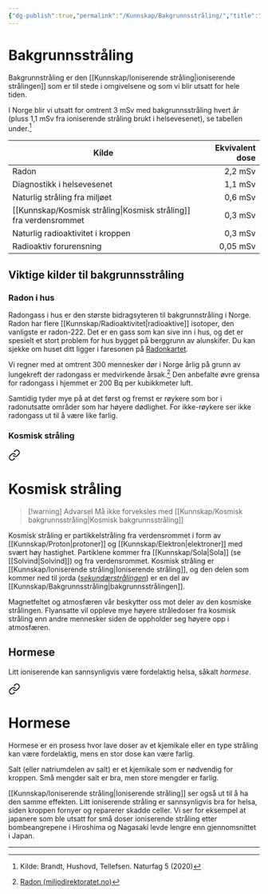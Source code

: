 ```yaml
---
{"dg-publish":true,"permalink":"/Kunnskap/Bakgrunnsstråling/","title":"Bakgrunnsstråling","tags":["naturfag","fysikk"]}
---
```



# Bakgrunnsstråling
Bakgrunnstråling er den [[Kunnskap/Ioniserende stråling\|ioniserende strålingen]] som er til stede i omgivelsene og som vi blir utsatt for hele tiden.

I Norge blir vi utsatt for omtrent 3 mSv med bakgrunnsstråling hvert år (pluss 1,1 mSv fra ioniserende stråling brukt i helsevesenet), se tabellen under.[^1]

| Kilde                                  | Ekvivalent dose |
| -------------------------------------- | ---------------:|
| Radon                                  |         2,2 mSv |
| Diagnostikk i helsevesenet             |         1,1 mSv |
| Naturlig stråling fra miljøet          |         0,6 mSv |
| [[Kunnskap/Kosmisk stråling\|Kosmisk stråling]] fra verdensrommet |         0,3 mSv |
| Naturlig radioaktivitet i kroppen      |         0,3 mSv |
| Radioaktiv forurensning                |        0,05 mSv |

<style> .container {font-family: sans-serif; text-align: center;} .button-wrapper button {z-index: 1;height: 40px; width: 100px; margin: 10px;padding: 5px;} .excalidraw .App-menu_top .buttonList { display: flex;} .excalidraw-wrapper { height: 800px; margin: 50px; position: relative;} :root[dir="ltr"] .excalidraw .layer-ui__wrapper .zen-mode-transition.App-menu_bottom--transition-left {transform: none;} </style><script src="https://unpkg.com/react@17/umd/react.production.min.js"></script><script src="https://unpkg.com/react-dom@17/umd/react-dom.production.min.js"></script><script type="text/javascript" src="https://unpkg.com/@excalidraw/excalidraw@0/dist/excalidraw.production.min.js"></script><div id="bakgrunnsstrålingexcalidraw.md1"></div><script>(function(){const InitialData={"type":"excalidraw","version":2,"source":"https://excalidraw.com","elements":[{"type":"rectangle","version":1,"versionNonce":0,"isDeleted":false,"id":"A36_IMyQWawsR10-HsVUn","fillStyle":"hachure","strokeWidth":1,"strokeStyle":"solid","roughness":1,"opacity":100,"angle":0,"x":-102.53228211591161,"y":-130.3521615819734,"strokeColor":"#000000","backgroundColor":"#7950f2","width":32,"height":256,"seed":837056657,"groupIds":["Vd2J7UOU0T50ZPncQFb45"],"roundness":null,"boundElements":[],"updated":1675176945077,"link":null,"locked":false},{"type":"rectangle","version":1,"versionNonce":0,"isDeleted":false,"id":"-ziJfhhL0D9ihgd1EXBOD","fillStyle":"hachure","strokeWidth":1,"strokeStyle":"solid","roughness":1,"opacity":100,"angle":0,"x":-58.53228211591161,"y":-2.352161581973405,"strokeColor":"#000000","backgroundColor":"#7950f2","width":32,"height":128,"seed":657052927,"groupIds":["Vd2J7UOU0T50ZPncQFb45"],"roundness":null,"boundElements":[],"updated":1675176945077,"link":null,"locked":false},{"type":"rectangle","version":1,"versionNonce":0,"isDeleted":false,"id":"sOILHSAdOGMNyXMx5RB_U","fillStyle":"hachure","strokeWidth":1,"strokeStyle":"solid","roughness":1,"opacity":100,"angle":0,"x":-14.532282115911613,"y":55.82965659984478,"strokeColor":"#000000","backgroundColor":"#7950f2","width":32,"height":69.81818181818181,"seed":415841905,"groupIds":["Vd2J7UOU0T50ZPncQFb45"],"roundness":null,"boundElements":[],"updated":1675176945077,"link":null,"locked":false},{"type":"rectangle","version":1,"versionNonce":0,"isDeleted":false,"id":"pR6PmnsaWLyc1ovQjbiQI","fillStyle":"hachure","strokeWidth":1,"strokeStyle":"solid","roughness":1,"opacity":100,"angle":0,"x":29.467717884088387,"y":90.73874750893569,"strokeColor":"#000000","backgroundColor":"#7950f2","width":32,"height":34.90909090909091,"seed":574938399,"groupIds":["Vd2J7UOU0T50ZPncQFb45"],"roundness":null,"boundElements":[],"updated":1675176945077,"link":null,"locked":false},{"type":"rectangle","version":1,"versionNonce":0,"isDeleted":false,"id":"8XDIDiZrdJQYQkx6sQqLM","fillStyle":"hachure","strokeWidth":1,"strokeStyle":"solid","roughness":1,"opacity":100,"angle":0,"x":73.46771788408839,"y":90.73874750893569,"strokeColor":"#000000","backgroundColor":"#7950f2","width":32,"height":34.90909090909091,"seed":920275025,"groupIds":["Vd2J7UOU0T50ZPncQFb45"],"roundness":null,"boundElements":[],"updated":1675176945077,"link":null,"locked":false},{"type":"rectangle","version":1,"versionNonce":0,"isDeleted":false,"id":"b-0-lE9WhL95NhFms5Guj","fillStyle":"hachure","strokeWidth":1,"strokeStyle":"solid","roughness":1,"opacity":100,"angle":0,"x":117.46771788408839,"y":119.82965659984478,"strokeColor":"#000000","backgroundColor":"#7950f2","width":32,"height":5.818181818181818,"seed":1896472895,"groupIds":["Vd2J7UOU0T50ZPncQFb45"],"roundness":null,"boundElements":[],"updated":1675176945077,"link":null,"locked":false},{"type":"text","version":270,"versionNonce":2047526353,"isDeleted":false,"id":"lHvDWqZT","fillStyle":"hachure","strokeWidth":1,"strokeStyle":"solid","roughness":1,"opacity":100,"angle":4.71238898038469,"x":-285.2492010612241,"y":-4.18159883783278,"strokeColor":"#000000","backgroundColor":"#7950f2","width":219,"height":25,"seed":1710167601,"groupIds":["Vd2J7UOU0T50ZPncQFb45"],"roundness":null,"boundElements":[],"updated":1675176961635,"link":null,"locked":false,"fontSize":20,"fontFamily":1,"text":"Ekvivalent dose [mSv]","rawText":"Ekvivalent dose [mSv]","baseline":18,"textAlign":"center","verticalAlign":"middle","containerId":null,"originalText":"Ekvivalent dose [mSv]"},{"type":"text","version":1,"versionNonce":0,"isDeleted":false,"id":"22OgRWry","fillStyle":"hachure","strokeWidth":1,"strokeStyle":"solid","roughness":1,"opacity":100,"angle":5.87,"x":-114.53228211591161,"y":143.6478384180266,"strokeColor":"#000000","backgroundColor":"#7950f2","width":48,"height":20,"seed":81355103,"groupIds":["Vd2J7UOU0T50ZPncQFb45"],"roundness":null,"boundElements":[],"updated":1675176945077,"link":null,"locked":false,"fontSize":16,"fontFamily":1,"text":"Radon","rawText":"Radon","baseline":14,"textAlign":"center","verticalAlign":"top","containerId":null,"originalText":"Radon"},{"type":"text","version":1,"versionNonce":0,"isDeleted":false,"id":"8zKFj7ty","fillStyle":"hachure","strokeWidth":1,"strokeStyle":"solid","roughness":1,"opacity":100,"angle":5.87,"x":-75.03228211591161,"y":143.6478384180266,"strokeColor":"#000000","backgroundColor":"#7950f2","width":57,"height":20,"seed":1492068369,"groupIds":["Vd2J7UOU0T50ZPncQFb45"],"roundness":null,"boundElements":[],"updated":1675176945077,"link":null,"locked":false,"fontSize":16,"fontFamily":1,"text":"Diagn...","rawText":"Diagn...","baseline":14,"textAlign":"center","verticalAlign":"top","containerId":null,"originalText":"Diagn..."},{"type":"text","version":1,"versionNonce":0,"isDeleted":false,"id":"ksuV5MFl","fillStyle":"hachure","strokeWidth":1,"strokeStyle":"solid","roughness":1,"opacity":100,"angle":5.87,"x":-32.53228211591161,"y":143.6478384180266,"strokeColor":"#000000","backgroundColor":"#7950f2","width":60,"height":20,"seed":1325653375,"groupIds":["Vd2J7UOU0T50ZPncQFb45"],"roundness":null,"boundElements":[],"updated":1675176945077,"link":null,"locked":false,"fontSize":16,"fontFamily":1,"text":"Natur...","rawText":"Natur...","baseline":14,"textAlign":"center","verticalAlign":"top","containerId":null,"originalText":"Natur..."},{"type":"text","version":1,"versionNonce":0,"isDeleted":false,"id":"h6DJpfXX","fillStyle":"hachure","strokeWidth":1,"strokeStyle":"solid","roughness":1,"opacity":100,"angle":5.87,"x":11.467717884088387,"y":143.6478384180266,"strokeColor":"#000000","backgroundColor":"#7950f2","width":60,"height":20,"seed":2043805169,"groupIds":["Vd2J7UOU0T50ZPncQFb45"],"roundness":null,"boundElements":[],"updated":1675176945077,"link":null,"locked":false,"fontSize":16,"fontFamily":1,"text":"Natur...","rawText":"Natur...","baseline":14,"textAlign":"center","verticalAlign":"top","containerId":null,"originalText":"Natur..."},{"type":"text","version":1,"versionNonce":0,"isDeleted":false,"id":"9eYa1rOL","fillStyle":"hachure","strokeWidth":1,"strokeStyle":"solid","roughness":1,"opacity":100,"angle":5.87,"x":57.96771788408839,"y":143.6478384180266,"strokeColor":"#000000","backgroundColor":"#7950f2","width":55,"height":20,"seed":1120523679,"groupIds":["Vd2J7UOU0T50ZPncQFb45"],"roundness":null,"boundElements":[],"updated":1675176945077,"link":null,"locked":false,"fontSize":16,"fontFamily":1,"text":"Kosmi...","rawText":"Kosmi...","baseline":14,"textAlign":"center","verticalAlign":"top","containerId":null,"originalText":"Kosmi..."},{"type":"text","version":1,"versionNonce":0,"isDeleted":false,"id":"SLg24GcV","fillStyle":"hachure","strokeWidth":1,"strokeStyle":"solid","roughness":1,"opacity":100,"angle":5.87,"x":100.96771788408839,"y":143.6478384180266,"strokeColor":"#000000","backgroundColor":"#7950f2","width":57,"height":20,"seed":127866833,"groupIds":["Vd2J7UOU0T50ZPncQFb45"],"roundness":null,"boundElements":[],"updated":1675176945077,"link":null,"locked":false,"fontSize":16,"fontFamily":1,"text":"Radio...","rawText":"Radio...","baseline":14,"textAlign":"center","verticalAlign":"top","containerId":null,"originalText":"Radio..."},{"type":"text","version":1,"versionNonce":0,"isDeleted":false,"id":"36D5idA5","fillStyle":"hachure","strokeWidth":1,"strokeStyle":"solid","roughness":1,"opacity":100,"angle":0,"x":-141.5322821159116,"y":113.1478384180266,"strokeColor":"#000000","backgroundColor":"#7950f2","width":15,"height":25,"seed":391891391,"groupIds":["Vd2J7UOU0T50ZPncQFb45"],"roundness":null,"boundElements":[],"updated":1675176945077,"link":null,"locked":false,"fontSize":20,"fontFamily":1,"text":"0","rawText":"0","baseline":18,"textAlign":"right","verticalAlign":"middle","containerId":null,"originalText":"0"},{"type":"text","version":1,"versionNonce":0,"isDeleted":false,"id":"Qdhqw9hY","fillStyle":"hachure","strokeWidth":1,"strokeStyle":"solid","roughness":1,"opacity":100,"angle":0,"x":-161.5322821159116,"y":-143.3521615819734,"strokeColor":"#000000","backgroundColor":"#7950f2","width":35,"height":25,"seed":1953363377,"groupIds":["Vd2J7UOU0T50ZPncQFb45"],"roundness":null,"boundElements":[],"updated":1675176945077,"link":null,"locked":false,"fontSize":20,"fontFamily":1,"text":"2,2","rawText":"2,2","baseline":18,"textAlign":"right","verticalAlign":"middle","containerId":null,"originalText":"2,2"},{"type":"line","version":1,"versionNonce":0,"isDeleted":false,"id":"v-ZtJafT0x-pvC4yoknpL","fillStyle":"hachure","strokeWidth":1,"strokeStyle":"solid","roughness":1,"opacity":100,"angle":0,"x":-114.53228211591161,"y":137.6478384180266,"strokeColor":"#000000","backgroundColor":"#7950f2","width":276,"height":0,"seed":1239038431,"groupIds":["Vd2J7UOU0T50ZPncQFb45"],"roundness":null,"boundElements":[],"updated":1675176945077,"link":null,"locked":false,"startBinding":null,"endBinding":null,"lastCommittedPoint":null,"startArrowhead":null,"endArrowhead":null,"points":[[0,0],[276,0]]},{"type":"line","version":1,"versionNonce":0,"isDeleted":false,"id":"UUNT0r_pd6F_e_y_QhqXS","fillStyle":"hachure","strokeWidth":1,"strokeStyle":"solid","roughness":1,"opacity":100,"angle":0,"x":-114.53228211591161,"y":137.6478384180266,"strokeColor":"#000000","backgroundColor":"#7950f2","width":0,"height":280,"seed":57022353,"groupIds":["Vd2J7UOU0T50ZPncQFb45"],"roundness":null,"boundElements":[],"updated":1675176945077,"link":null,"locked":false,"startBinding":null,"endBinding":null,"lastCommittedPoint":null,"startArrowhead":null,"endArrowhead":null,"points":[[0,0],[0,-280]]},{"type":"line","version":1,"versionNonce":0,"isDeleted":false,"id":"Z3FzNxKmUe4mVXIHcXDLC","fillStyle":"hachure","strokeWidth":1,"strokeStyle":"dotted","roughness":1,"opacity":50,"angle":0,"x":-114.53228211591161,"y":-130.3521615819734,"strokeColor":"#000000","backgroundColor":"#7950f2","width":276,"height":0,"seed":1599448575,"groupIds":["Vd2J7UOU0T50ZPncQFb45"],"roundness":null,"boundElements":[],"updated":1675176945077,"link":null,"locked":false,"startBinding":null,"endBinding":null,"lastCommittedPoint":null,"startArrowhead":null,"endArrowhead":null,"points":[[0,0],[276,0]]},{"type":"text","version":308,"versionNonce":200309343,"isDeleted":false,"id":"ugDgZrxQ","fillStyle":"hachure","strokeWidth":1,"strokeStyle":"solid","roughness":1,"opacity":100,"angle":0,"x":-201.643798828125,"y":-231.47732543945312,"strokeColor":"#000000","backgroundColor":"transparent","width":398,"height":74,"seed":254946271,"groupIds":[],"roundness":null,"boundElements":[],"updated":1675177503174,"link":"[[Kunnskap/Bakgrunnsstråling\|bakgrunnsstråling]]","locked":false,"fontSize":28,"fontFamily":1,"text":"📍Gjennomsnittlig årlig \n[[Kunnskap/Bakgrunnsstråling\|bakgrunnsstråling]] i Norge","rawText":"Gjennomsnittlig årlig \n[[Kunnskap/Bakgrunnsstråling\|bakgrunnsstråling]] i Norge","baseline":64,"textAlign":"center","verticalAlign":"top","containerId":null,"originalText":"📍Gjennomsnittlig årlig \n[[Kunnskap/Bakgrunnsstråling\|bakgrunnsstråling]] i Norge"}],"appState":{"theme":"light","viewBackgroundColor":"#ffffff","currentItemStrokeColor":"#000000","currentItemBackgroundColor":"transparent","currentItemFillStyle":"hachure","currentItemStrokeWidth":1,"currentItemStrokeStyle":"solid","currentItemRoughness":1,"currentItemOpacity":100,"currentItemFontFamily":1,"currentItemFontSize":28,"currentItemTextAlign":"center","currentItemStartArrowhead":null,"currentItemEndArrowhead":"arrow","scrollX":396.0208740234375,"scrollY":600.5127314648727,"zoom":{"value":2},"currentItemRoundness":"round","gridSize":null,"colorPalette":{},"previousGridSize":null},"files":{}};InitialData.scrollToContent=true;App=()=>{const e=React.useRef(null),t=React.useRef(null),[n,i]=React.useState({width:void 0,height:void 0});return React.useEffect(()=>{i({width:t.current.getBoundingClientRect().width,height:t.current.getBoundingClientRect().height});const e=()=>{i({width:t.current.getBoundingClientRect().width,height:t.current.getBoundingClientRect().height})};return window.addEventListener("resize",e),()=>window.removeEventListener("resize",e)},[t]),React.createElement(React.Fragment,null,React.createElement("div",{className:"excalidraw-wrapper",ref:t},React.createElement(ExcalidrawLib.Excalidraw,{ref:e,width:n.width,height:n.height,initialData:InitialData,viewModeEnabled:!0,zenModeEnabled:!0,gridModeEnabled:!1})))},excalidrawWrapper=document.getElementById("bakgrunnsstrålingexcalidraw.md1");ReactDOM.render(React.createElement(App),excalidrawWrapper);})();</script>

## Viktige kilder til bakgrunnsstråling

### Radon i hus
Radongass i hus er den største bidragsyteren til bakgrunnstråling i Norge. Radon har flere [[Kunnskap/Radioaktivitet\|radioaktive]] isotoper, den vanligste er radon-222. Det er en gass som kan sive inn i hus, og det er spesielt et stort problem for hus bygget på berggrunn av alunskifer. Du kan sjekke om huset ditt ligger i faresonen på [Radonkartet](https://dsa.no/radon/nasjonalt-aktsomhetskart-for-radon). 

Vi regner med at omtrent 300 mennesker dør i Norge årlig på grunn av lungekreft der radongass er medvirkende årsak.[^2] Den anbefalte øvre grensa for radongass i hjemmet er 200 Bq per kubikkmeter luft.

Samtidig tyder mye på at det først og fremst er røykere som bor i radonutsatte områder som har høyere dødlighet. For ikke-røykere ser ikke radongass ut til å være like farlig. 

### Kosmisk stråling

<div class="transclusion internal-embed is-loaded"><a class="markdown-embed-link" href="/kunnskap/kosmisk-straling/" aria-label="Open link"><svg xmlns="http://www.w3.org/2000/svg" width="24" height="24" viewBox="0 0 24 24" fill="none" stroke="currentColor" stroke-width="2" stroke-linecap="round" stroke-linejoin="round" class="svg-icon lucide-link"><path d="M10 13a5 5 0 0 0 7.54.54l3-3a5 5 0 0 0-7.07-7.07l-1.72 1.71"></path><path d="M14 11a5 5 0 0 0-7.54-.54l-3 3a5 5 0 0 0 7.07 7.07l1.71-1.71"></path></svg></a><div class="markdown-embed">





# Kosmisk stråling
>[!warning] Advarsel
>Må ikke forveksles med [[Kunnskap/Kosmisk bakgrunnsstråling\|Kosmisk bakgrunnsstråling]]

Kosmisk stråling er partikkelstråling fra verdensrommet i form av [[Kunnskap/Proton\|protoner]] og [[Kunnskap/Elektron\|elektroner]] med svært høy hastighet. Partiklene kommer fra [[Kunnskap/Sola\|Sola]] (se [[Solvind\|Solvind]]) og fra verdensrommet. Kosmisk stråling er [[Kunnskap/Ioniserende stråling\|Ioniserende stråling]], og den delen som kommer ned til jorda ([*sekundærstrålingen*](https://snl.no/kosmisk_str%C3%A5ling#-Sekund%C3%A6rstr%C3%A5ling)) er en del av [[Kunnskap/Bakgrunnsstråling\|bakgrunnsstrålingen]].

Magnetfeltet og atmosfæren vår beskytter oss mot deler av den kosmiske strålingen. Flyansatte vil oppleve mye høyere stråledoser fra kosmisk stråling enn andre mennesker siden de oppholder seg høyere opp i atmosfæren.


</div></div>


## Hormese
Litt ioniserende kan sannsynligvis være fordelaktig helsa, såkalt *hormese*.

<div class="transclusion internal-embed is-loaded"><a class="markdown-embed-link" href="/kunnskap/hormese/" aria-label="Open link"><svg xmlns="http://www.w3.org/2000/svg" width="24" height="24" viewBox="0 0 24 24" fill="none" stroke="currentColor" stroke-width="2" stroke-linecap="round" stroke-linejoin="round" class="svg-icon lucide-link"><path d="M10 13a5 5 0 0 0 7.54.54l3-3a5 5 0 0 0-7.07-7.07l-1.72 1.71"></path><path d="M14 11a5 5 0 0 0-7.54-.54l-3 3a5 5 0 0 0 7.07 7.07l1.71-1.71"></path></svg></a><div class="markdown-embed">





# Hormese
Hormese er en prosess hvor lave doser av et kjemikale eller en type stråling kan være fordelaktig, mens en stor dose kan være farlig. 

Salt (eller natriumdelen av salt) er et kjemikale som er nødvendig for kroppen. Små mengder salt er bra, men store mengder er farlig.

[[Kunnskap/Ioniserende stråling\|Ioniserende stråling]] ser også ut til å ha den samme effekten. Litt ioniserende stråling er sannsynligvis bra for helsa, siden kroppen fornyer og reparerer skadde celler. Vi ser for eksempel at japanere som ble utsatt for små doser ioniserende stråling etter bombeangrepene i Hiroshima og Nagasaki levde lengre enn gjennomsnittet i Japan.


</div></div>


---

[^1]: Kilde: Brandt, Hushovd, Tellefsen. Naturfag 5 (2020)
[^2]:[Radon (miljodirektoratet.no)](https://miljostatus.miljodirektoratet.no/tema/straling/radon/)
